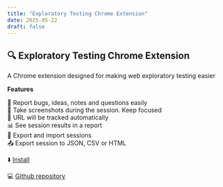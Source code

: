 ```yaml
---
title: "Exploratory Testing Chrome Extension"
date: 2025-05-22
draft: false
---
```


## 🔍 Exploratory Testing Chrome Extension

A Chrome extension designed for making web exploratory testing easier

**Features**

🐛 Report bugs, ideas, notes and questions easily  
📸 Take screenshots during the session. Keep focused  
🔗 URL will be tracked automatically  
📊 See session results in a report  
💾 Export and import sessions  
📤 Export session to JSON, CSV or HTML  

⬇️ [Install](https://chromewebstore.google.com/detail/exploratory-testing/khigmghadjljgjpamimgjjmpmlbgmekj)  

💻 [Github repository](https://github.com/morvader/ExploratoryTestingChromeExtension)